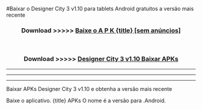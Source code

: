 #Baixar o Designer City 3 v1.10  para tablets Android gratuitos a versão mais recente


<div align="center">
<h3>Download >>>>> <a href="https://pt-web.web.app/?pt= {title}">Baixe o A P K {title} [sem anúncios]</a></h3><br>

<h3>Download >>>>> <a href="https://pt-web.web.app/?pt= {title}">Designer City 3 v1.10 Baixar APKs</a></h3>
</div>

----------------------------------------------------------

----------------------------------------------------------

----------------------------------------------------------

Baixar APKs Designer City 3 v1.10 e obtenha a versão mais recente

Baixe o aplicativo. {title} APKs O nome é a versão para .Android.



